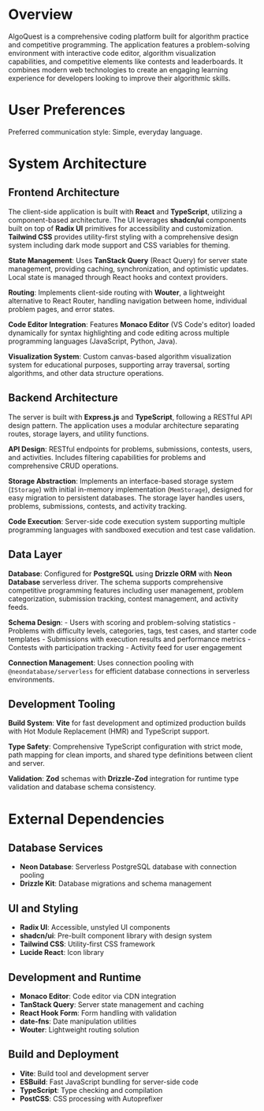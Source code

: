# Overview

AlgoQuest is a comprehensive coding platform built for algorithm
practice and competitive programming. The application features a
problem-solving environment with interactive code editor, algorithm
visualization capabilities, and competitive elements like contests and
leaderboards. It combines modern web technologies to create an engaging
learning experience for developers looking to improve their algorithmic
skills.

# User Preferences

Preferred communication style: Simple, everyday language.

# System Architecture

## Frontend Architecture

The client-side application is built with **React** and **TypeScript**,
utilizing a component-based architecture. The UI leverages **shadcn/ui**
components built on top of **Radix UI** primitives for accessibility and
customization. **Tailwind CSS** provides utility-first styling with a
comprehensive design system including dark mode support and CSS
variables for theming.

**State Management**: Uses **TanStack Query** (React Query) for server
state management, providing caching, synchronization, and optimistic
updates. Local state is managed through React hooks and context
providers.

**Routing**: Implements client-side routing with **Wouter**, a
lightweight alternative to React Router, handling navigation between
home, individual problem pages, and error states.

**Code Editor Integration**: Features **Monaco Editor** (VS Code's
editor) loaded dynamically for syntax highlighting and code editing
across multiple programming languages (JavaScript, Python, Java).

**Visualization System**: Custom canvas-based algorithm visualization
system for educational purposes, supporting array traversal, sorting
algorithms, and other data structure operations.

## Backend Architecture

The server is built with **Express.js** and **TypeScript**, following a
RESTful API design pattern. The application uses a modular architecture
separating routes, storage layers, and utility functions.

**API Design**: RESTful endpoints for problems, submissions, contests,
users, and activities. Includes filtering capabilities for problems and
comprehensive CRUD operations.

**Storage Abstraction**: Implements an interface-based storage system
(`IStorage`) with initial in-memory implementation (`MemStorage`),
designed for easy migration to persistent databases. The storage layer
handles users, problems, submissions, contests, and activity tracking.

**Code Execution**: Server-side code execution system supporting
multiple programming languages with sandboxed execution and test case
validation.

## Data Layer

**Database**: Configured for **PostgreSQL** using **Drizzle ORM** with
**Neon Database** serverless driver. The schema supports comprehensive
competitive programming features including user management, problem
categorization, submission tracking, contest management, and activity
feeds.

**Schema Design**: - Users with scoring and problem-solving statistics -
Problems with difficulty levels, categories, tags, test cases, and
starter code templates - Submissions with execution results and
performance metrics - Contests with participation tracking - Activity
feed for user engagement

**Connection Management**: Uses connection pooling with
`@neondatabase/serverless` for efficient database connections in
serverless environments.

## Development Tooling

**Build System**: **Vite** for fast development and optimized production
builds with Hot Module Replacement (HMR) and TypeScript support.

**Type Safety**: Comprehensive TypeScript configuration with strict
mode, path mapping for clean imports, and shared type definitions
between client and server.

**Validation**: **Zod** schemas with **Drizzle-Zod** integration for
runtime type validation and database schema consistency.

# External Dependencies

## Database Services

-   **Neon Database**: Serverless PostgreSQL database with connection
    pooling
-   **Drizzle Kit**: Database migrations and schema management

## UI and Styling

-   **Radix UI**: Accessible, unstyled UI components
-   **shadcn/ui**: Pre-built component library with design system
-   **Tailwind CSS**: Utility-first CSS framework
-   **Lucide React**: Icon library

## Development and Runtime

-   **Monaco Editor**: Code editor via CDN integration
-   **TanStack Query**: Server state management and caching
-   **React Hook Form**: Form handling with validation
-   **date-fns**: Date manipulation utilities
-   **Wouter**: Lightweight routing solution

## Build and Deployment

-   **Vite**: Build tool and development server
-   **ESBuild**: Fast JavaScript bundling for server-side code
-   **TypeScript**: Type checking and compilation
-   **PostCSS**: CSS processing with Autoprefixer

